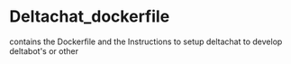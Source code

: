 # Deltachat_dockerfile
contains the Dockerfile and the Instructions to setup deltachat to develop deltabot's or other
